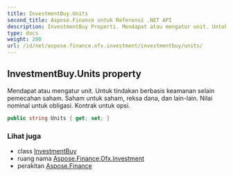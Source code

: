 ```yaml
---
title: InvestmentBuy.Units
second_title: Aspose.Finance untuk Referensi .NET API
description: InvestmentBuy Properti. Mendapat atau mengatur unit. Untuk tindakan berbasis keamanan selain pemecahan saham. Saham untuk saham reksa dana dan lainlain. Nilai nominal untuk obligasi. Kontrak untuk opsi.
type: docs
weight: 200
url: /id/net/aspose.finance.ofx.investment/investmentbuy/units/
---
```

## InvestmentBuy.Units property

Mendapat atau mengatur unit. Untuk tindakan berbasis keamanan selain pemecahan saham. Saham untuk saham, reksa dana, dan lain-lain. Nilai nominal untuk obligasi. Kontrak untuk opsi.

```csharp
public string Units { get; set; }
```

### Lihat juga

* class [InvestmentBuy](../)
* ruang nama [Aspose.Finance.Ofx.Investment](../../investmentbuy/)
* perakitan [Aspose.Finance](../../../)


